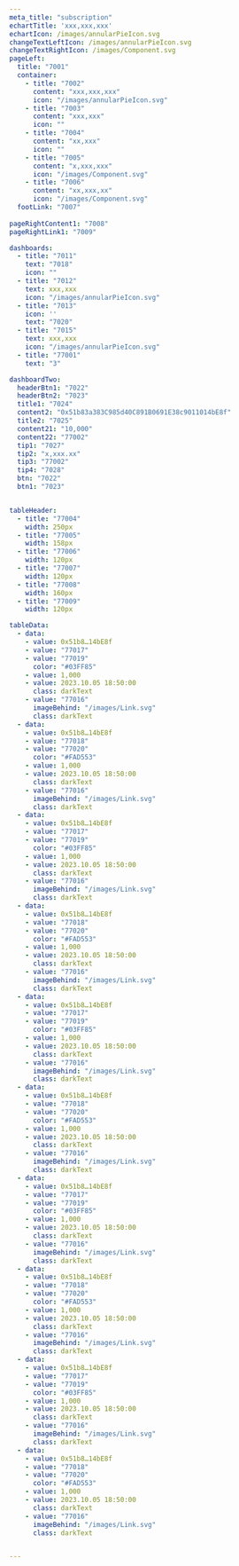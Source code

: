 ```yaml
---
meta_title: "subscription"
echartTitle: 'xxx,xxx,xxx'
echartIcon: /images/annularPieIcon.svg
changeTextLeftIcon: /images/annularPieIcon.svg
changeTextRightIcon: /images/Component.svg
pageLeft: 
  title: "7001"
  container:
    - title: "7002"
      content: "xxx,xxx,xxx"
      icon: "/images/annularPieIcon.svg"
    - title: "7003"
      content: "xxx,xxx"
      icon: ""
    - title: "7004"
      content: "xx,xxx"
      icon: ""
    - title: "7005"
      content: "x,xxx,xxx"
      icon: "/images/Component.svg"
    - title: "7006"
      content: "xx,xxx,xx"
      icon: "/images/Component.svg"
  footLink: "7007"
  
pageRightContent1: "7008"
pageRightLink1: "7009"

dashboards:
  - title: "7011"
    text: "7018"
    icon: ""
  - title: "7012"
    text: xxx,xxx
    icon: "/images/annularPieIcon.svg"
  - title: "7013"
    icon: ''
    text: "7020"
  - title: "7015"
    text: xxx,xxx
    icon: "/images/annularPieIcon.svg"
  - title: "77001"
    text: "3"

dashboardTwo:
  headerBtn1: "7022"
  headerBtn2: "7023"
  title1: "7024"
  content2: "0x51b83a383C985d40C891B0691E38c9011014bE8f"
  title2: "7025"
  content21: "10,000"
  content22: "77002"
  tip1: "7027"
  tip2: "x,xxx.xx"
  tip3: "77002"
  tip4: "7028"
  btn: "7022"
  btn1: "7023"


tableHeader: 
  - title: "77004"
    width: 250px
  - title: "77005"
    width: 158px
  - title: "77006"
    width: 120px
  - title: "77007"
    width: 120px
  - title: "77008"
    width: 160px
  - title: "77009"
    width: 120px

tableData:
  - data:
    - value: 0x51b8…14bE8f
    - value: "77017"
    - value: "77019"
      color: "#03FF85"
    - value: 1,000
    - value: 2023.10.05 18:50:00
      class: darkText
    - value: "77016"
      imageBehind: "/images/Link.svg"
      class: darkText
  - data:
    - value: 0x51b8…14bE8f
    - value: "77018"
    - value: "77020"
      color: "#FAD553"
    - value: 1,000
    - value: 2023.10.05 18:50:00
      class: darkText
    - value: "77016"
      imageBehind: "/images/Link.svg"
      class: darkText
  - data:
    - value: 0x51b8…14bE8f
    - value: "77017"
    - value: "77019"
      color: "#03FF85"
    - value: 1,000
    - value: 2023.10.05 18:50:00
      class: darkText
    - value: "77016"
      imageBehind: "/images/Link.svg"
      class: darkText
  - data:
    - value: 0x51b8…14bE8f
    - value: "77018"
    - value: "77020"
      color: "#FAD553"
    - value: 1,000
    - value: 2023.10.05 18:50:00
      class: darkText
    - value: "77016"
      imageBehind: "/images/Link.svg"
      class: darkText
  - data:
    - value: 0x51b8…14bE8f
    - value: "77017"
    - value: "77019"
      color: "#03FF85"
    - value: 1,000
    - value: 2023.10.05 18:50:00
      class: darkText
    - value: "77016"
      imageBehind: "/images/Link.svg"
      class: darkText
  - data:
    - value: 0x51b8…14bE8f
    - value: "77018"
    - value: "77020"
      color: "#FAD553" 
    - value: 1,000
    - value: 2023.10.05 18:50:00
      class: darkText
    - value: "77016"
      imageBehind: "/images/Link.svg"
      class: darkText
  - data:
    - value: 0x51b8…14bE8f
    - value: "77017"
    - value: "77019"
      color: "#03FF85" 
    - value: 1,000
    - value: 2023.10.05 18:50:00
      class: darkText
    - value: "77016"
      imageBehind: "/images/Link.svg"
      class: darkText
  - data:
    - value: 0x51b8…14bE8f
    - value: "77018"
    - value: "77020"
      color: "#FAD553"  
    - value: 1,000
    - value: 2023.10.05 18:50:00
      class: darkText
    - value: "77016"
      imageBehind: "/images/Link.svg"
      class: darkText
  - data:
    - value: 0x51b8…14bE8f
    - value: "77017"
    - value: "77019"
      color: "#03FF85" 
    - value: 1,000
    - value: 2023.10.05 18:50:00
      class: darkText
    - value: "77016"
      imageBehind: "/images/Link.svg"
      class: darkText
  - data:
    - value: 0x51b8…14bE8f
    - value: "77018"
    - value: "77020"
      color: "#FAD553"  
    - value: 1,000
    - value: 2023.10.05 18:50:00
      class: darkText
    - value: "77016"
      imageBehind: "/images/Link.svg"
      class: darkText


---
```

